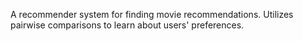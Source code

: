 A recommender system for finding movie recommendations. Utilizes pairwise comparisons to learn about users' preferences.
